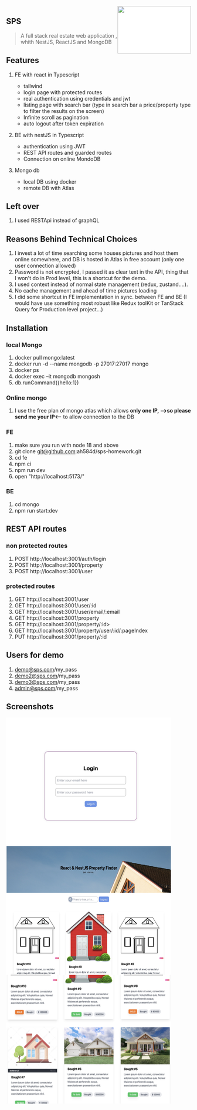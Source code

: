 <img src="pictures/blue-house.avif" align="right" width="200" height="129" style="background-color:white;"/>

## SPS
> A full stack real estate web application , whith NestJS, ReactJS and MongoDB

## Features

1. FE with react in Typescript
    - tailwind
    - login page with protected routes
    - real authentication using credentials and jwt
    - listing page with search bar (type in search bar a price/property type to filter the results on the screen)
    - Infinite scroll as pagination
    - auto logout after token expiration

2. BE with nestJS in Typescript
   - authentication using JWT
   - REST API routes and guarded routes
   - Connection on online MondoDB
   
3. Mongo db
    - local DB using docker
    - remote DB with Atlas 


## Left over

1. I used RESTApi instead of graphQL

## Reasons Behind Technical Choices
1. I invest a lot of time searching some houses pictures and host them online somewhere, and DB is hosted in Atlas in free account (only one user connection allowed)
2. Password is not encrypted, I passed it as clear text in the API, thing that I won't do in Prod level, this is a shortcut for the demo.
3. I used context instead of normal state management (redux, zustand....).
4. No cache management and ahead of time pictures loading
5. I did some shortcut in FE implementation in sync. between FE and BE (I would have use something most robust like Redux toolKit or TanStack Query for Production level project...)

## Installation

### local Mongo
1. docker pull mongo:latest
2. docker run -d --name mongodb -p 27017:27017 mongo
3. docker ps
4. docker exec –it mongodb mongosh
5. db.runCommand({hello:1})
   
### Online mongo
1. I use the free plan of mongo atlas which allows **only one IP, -->so please send me your IP<--** to allow connection to the DB
   
### FE
1. make sure you run with node 18 and above
2. git clone git@github.com:ah584d/sps-homework.git
3. cd fe
4. npm ci
5. npm run dev
6. open "http://localhost:5173/"

### BE
1. cd mongo
2. npm run start:dev

## REST API routes
### non protected routes
1. POST http://localhost:3001/auth/login
2. POST http://localhost:3001/property
3. POST http://localhost:3001/user

### protected routes
1. GET http://localhost:3001/user
2. GET http://localhost:3001/user/:id
3. GET http://localhost:3001/user/email/:email
4. GET http://localhost:3001/property
5. GET http://localhost:3001/property/:id>
5. GET http://localhost:3001/property/user/:id/:pageIndex
4. PUT http://localhost:3001/property/:id

## Users for demo

1. demo@sps.com/my_pass
2. demo2@sps.com/my_pass
3. demo3@sps.com/my_pass
4. admin@sps.com/my_pass

## Screenshots

<img src="pictures/login.jpg" align="left" width="450" height="350" style="background-color:white;"/>
<img src="pictures/page1.jpg" align="left" width="450" height="350" style="background-color:white;"/>
<img src="pictures/page2.jpg" align="left" width="450" height="350" style="background-color:white;"/>
